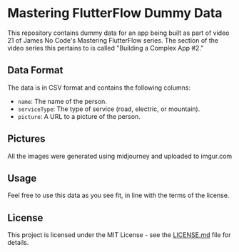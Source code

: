 # Mastering FlutterFlow Dummy Data

This repository contains dummy data for an app being built as part of video 21 of James No Code's Mastering FlutterFlow series. The section of the video series this pertains to is called "Building a Complex App #2."

## Data Format

The data is in CSV format and contains the following columns:

- `name`: The name of the person.
- `serviceType`: The type of service (road, electric, or mountain).
- `picture`: A URL to a picture of the person.

## Pictures

All the images were generated using midjourney and uploaded to imgur.com

## Usage

Feel free to use this data as you see fit, in line with the terms of the license.

## License

This project is licensed under the MIT License - see the [LICENSE.md](LICENSE.md) file for details.
